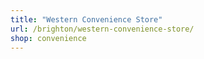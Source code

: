 ```yaml
---
title: "Western Convenience Store"
url: /brighton/western-convenience-store/
shop: convenience
---
```

